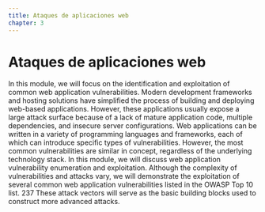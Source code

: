 ```yaml
---
title: Ataques de aplicaciones web
chapter: 3
---
```


# Ataques de aplicaciones web

In this module, we will focus on the identification and exploitation of common web application
vulnerabilities. Modern development frameworks and hosting solutions have simplified the
process of building and deploying web-based applications. However, these applications usually
expose a large attack surface because of a lack of mature application code, multiple
dependencies, and insecure server configurations.
Web applications can be written in a variety of programming languages and frameworks, each of
which can introduce specific types of vulnerabilities. However, the most common vulnerabilities
are similar in concept, regardless of the underlying technology stack.
In this module, we will discuss web application vulnerability enumeration and exploitation.
Although the complexity of vulnerabilities and attacks vary, we will demonstrate the exploitation
of several common web application vulnerabilities listed in the OWASP Top 10 list. 237 These
attack vectors will serve as the basic building blocks used to construct more advanced attacks.